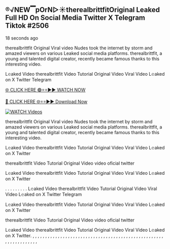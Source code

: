 ## ®️√NEW▔pOrN▷☀️therealbrittfit​ Original Leaked Full HD On Social Media Twitter X Telegram Tiktok #2506

18 seconds ago

therealbrittfit​ Original Viral video Nudes took the internet by storm and amazed viewers on various Leaked social media platforms. therealbrittfit​, a young and talented digital creator, recently became famous thanks to this interesting video.

L𝚎aked Video therealbrittfit​ Video Tutorial Original Video Viral Video L𝚎aked on X Twitter Telegram

[🌐 CLICK HERE 🟢==►► WATCH NOW](https://1024terabox.com/s/1RAkOioRyyrUQAMcP-nxl3w)

[🔴 CLICK HERE 🌐==►► Download Now](https://1024terabox.com/s/1RAkOioRyyrUQAMcP-nxl3w)

[![WATCH Videos](https://i.imgur.com/dJHk4Zq.gif)](https://1024terabox.com/s/1RAkOioRyyrUQAMcP-nxl3w)

therealbrittfit​ Original Viral video Nudes took the internet by storm and amazed viewers on various Leaked social media platforms. therealbrittfit​, a young and talented digital creator, recently became famous thanks to this interesting video.

L𝚎aked Video therealbrittfit​ Video Tutorial Original Video Viral Video L𝚎aked on X Twitter

therealbrittfit​ Video Tutorial Original Video video oficial twitter

L𝚎aked Video therealbrittfit​ Video Tutorial Original Video Viral Video L𝚎aked on X Twitter

. . . . . . . . . L𝚎aked Video therealbrittfit​ Video Tutorial Original Video Viral Video L𝚎aked on X Twitter Telegram

L𝚎aked Video therealbrittfit​ Video Tutorial Original Video Viral Video L𝚎aked on X Twitter

therealbrittfit​ Video Tutorial Original Video video oficial twitter

L𝚎aked Video therealbrittfit​ Video Tutorial Original Video Viral Video L𝚎aked on X Twitter.
,
,
,
,
,
,
,
,
,
,
,
,
,
,
,
,
,
,
,
,
,
,
,
,
,
,
,
,
,
,
,
,
,
,
,
,
,
,
,
,
,
,
,
,
,
,
,
,
,
,
,
,
,
,
,
,
,
,
,
,
,
,
,
,
,
